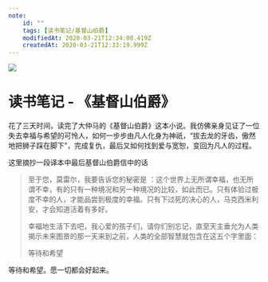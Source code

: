 ```yaml
---
note:
    id: ""
    tags: [读书笔记/基督山伯爵]
    modifiedAt: 2020-03-21T12:34:00.419Z
    createdAt: 2020-03-21T12:33:19.999Z
---
```

![](https://i.loli.net/2020/02/05/EnfI9eFogLs2RKH.jpg)  

# 读书笔记 - 《基督山伯爵》

花了三天时间，读完了大仲马的《基督山伯爵》这本小说。我仿佛亲身见证了一位失去幸福与希望的可怜人，如何一步步由凡人化身为神祇，“拔去龙的牙齿，傲然地把狮子踩在脚下”，完成复仇，最后又如何找到爱与宽恕，变回为凡人的过程。

这里摘抄一段译本中最后基督山伯爵信中的话

>至于您，莫雷尔，我要告诉您的秘密是 ：这个世界上无所谓幸福，也无所谓不幸，有的只有一种境况和另一种境况的比较，如此而已。只有体验过极度不幸的人，才能品尝到极度的幸福。只有下过死的决心的人，马克西米利安，才会知道活着有多好。
>
>幸福地生活下去吧，我心爱的孩子们，请你们别忘记，直至天主垂允为人类揭示未来图景的那一天来到之前，人类的全部智慧就包含在这五个字里面：
>
>等待和希望

等待和希望。愿一切都会好起来。